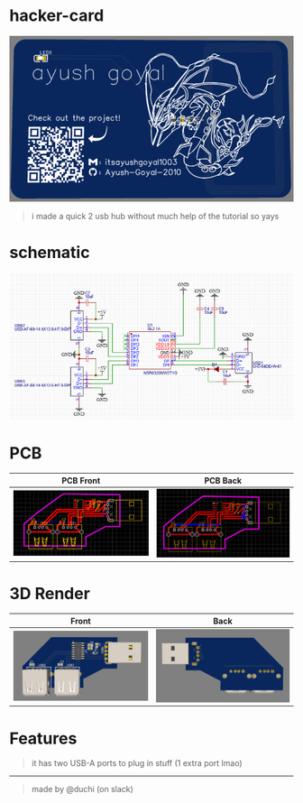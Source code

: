 # hacker-card
![3d_front](https://github.com/Ayush-Goyal-2010/hacker-card/blob/main/assets/3d_front.png)
> i made a quick 2 usb hub without much help of the tutorial so yays

# schematic
![schematic](https://github.com/Ayush-Goyal-2010/usb-hub/blob/main/assets/schematic.png)

# PCB
| PCB Front                  | PCB Back                 |
|----------------------------|--------------------------|
| ![pcb_front](https://github.com/Ayush-Goyal-2010/usb-hub/blob/main/assets/pcb_front.png) | ![pcb_back](https://github.com/Ayush-Goyal-2010/usb-hub/blob/main/assets/pcb_back.png)|

# 3D Render
| Front                      | Back                     |
|----------------------------|--------------------------|
| ![pcb_front](https://github.com/Ayush-Goyal-2010/usb-hub/blob/main/assets/3d_front.png) | ![pcb_back](https://github.com/Ayush-Goyal-2010/usb-hub/blob/main/assets/3d_back.png) |

# Features 
> it has two USB-A ports to plug in stuff (1 extra port lmao)

---
> made by @duchi (on slack)
